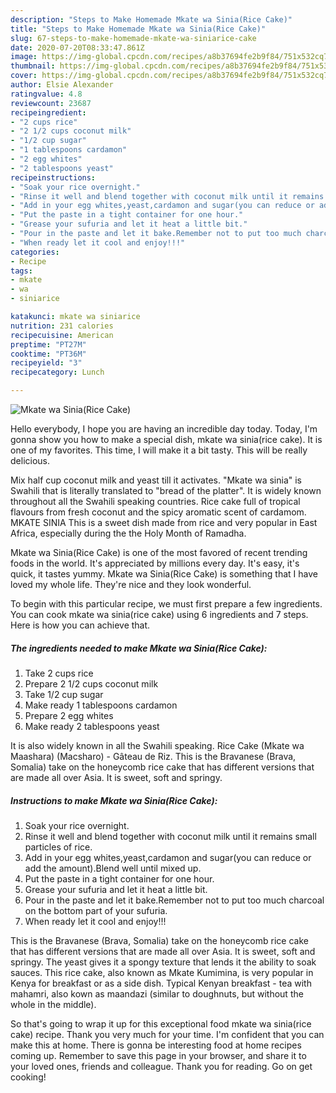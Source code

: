 ```yaml
---
description: "Steps to Make Homemade Mkate wa Sinia(Rice Cake)"
title: "Steps to Make Homemade Mkate wa Sinia(Rice Cake)"
slug: 67-steps-to-make-homemade-mkate-wa-siniarice-cake
date: 2020-07-20T08:33:47.861Z
image: https://img-global.cpcdn.com/recipes/a8b37694fe2b9f84/751x532cq70/mkate-wa-siniarice-cake-recipe-main-photo.jpg
thumbnail: https://img-global.cpcdn.com/recipes/a8b37694fe2b9f84/751x532cq70/mkate-wa-siniarice-cake-recipe-main-photo.jpg
cover: https://img-global.cpcdn.com/recipes/a8b37694fe2b9f84/751x532cq70/mkate-wa-siniarice-cake-recipe-main-photo.jpg
author: Elsie Alexander
ratingvalue: 4.8
reviewcount: 23687
recipeingredient:
- "2 cups rice"
- "2 1/2 cups coconut milk"
- "1/2 cup sugar"
- "1 tablespoons cardamon"
- "2 egg whites"
- "2 tablespoons yeast"
recipeinstructions:
- "Soak your rice overnight."
- "Rinse it well and blend together with coconut milk until it remains small particles of rice."
- "Add in your egg whites,yeast,cardamon and sugar(you can reduce or add the amount).Blend well until mixed up."
- "Put the paste in a tight container for one hour."
- "Grease your sufuria and let it heat a little bit."
- "Pour in the paste and let it bake.Remember not to put too much charcoal on the bottom part of your sufuria."
- "When ready let it cool and enjoy!!!"
categories:
- Recipe
tags:
- mkate
- wa
- siniarice

katakunci: mkate wa siniarice 
nutrition: 231 calories
recipecuisine: American
preptime: "PT27M"
cooktime: "PT36M"
recipeyield: "3"
recipecategory: Lunch

---
```



![Mkate wa Sinia(Rice Cake)](https://img-global.cpcdn.com/recipes/a8b37694fe2b9f84/751x532cq70/mkate-wa-siniarice-cake-recipe-main-photo.jpg)

Hello everybody, I hope you are having an incredible day today. Today, I'm gonna show you how to make a special dish, mkate wa sinia(rice cake). It is one of my favorites. This time, I will make it a bit tasty. This will be really delicious.

Mix half cup coconut milk and yeast till it activates. &#34;Mkate wa sinia&#34; is Swahili that is literally translated to &#34;bread of the platter&#34;. It is widely known throughout all the Swahili speaking countries. Rice cake full of tropical flavours from fresh coconut and the spicy aromatic scent of cardamom. MKATE SINIA This is a sweet dish made from rice and very popular in East Africa, especially during the the Holy Month of Ramadha.

Mkate wa Sinia(Rice Cake) is one of the most favored of recent trending foods in the world. It's appreciated by millions every day. It's easy, it's quick, it tastes yummy. Mkate wa Sinia(Rice Cake) is something that I have loved my whole life. They're nice and they look wonderful.


To begin with this particular recipe, we must first prepare a few ingredients. You can cook mkate wa sinia(rice cake) using 6 ingredients and 7 steps. Here is how you can achieve that.

<!--inarticleads1-->

##### The ingredients needed to make Mkate wa Sinia(Rice Cake):

1. Take 2 cups rice
1. Prepare 2 1/2 cups coconut milk
1. Take 1/2 cup sugar
1. Make ready 1 tablespoons cardamon
1. Prepare 2 egg whites
1. Make ready 2 tablespoons yeast


It is also widely known in all the Swahili speaking. Rice Cake (Mkate wa Maashara) (Macsharo) - Gâteau de Riz. This is the Bravanese (Brava, Somalia) take on the honeycomb rice cake that has different versions that are made all over Asia. It is sweet, soft and springy. 

<!--inarticleads2-->

##### Instructions to make Mkate wa Sinia(Rice Cake):

1. Soak your rice overnight.
1. Rinse it well and blend together with coconut milk until it remains small particles of rice.
1. Add in your egg whites,yeast,cardamon and sugar(you can reduce or add the amount).Blend well until mixed up.
1. Put the paste in a tight container for one hour.
1. Grease your sufuria and let it heat a little bit.
1. Pour in the paste and let it bake.Remember not to put too much charcoal on the bottom part of your sufuria.
1. When ready let it cool and enjoy!!!


This is the Bravanese (Brava, Somalia) take on the honeycomb rice cake that has different versions that are made all over Asia. It is sweet, soft and springy. The yeast gives it a spongy texture that lends it the ability to soak sauces. This rice cake, also known as Mkate Kumimina, is very popular in Kenya for breakfast or as a side dish. Typical Kenyan breakfast - tea with mahamri, also kown as maandazi (similar to doughnuts, but without the whole in the middle). 

So that's going to wrap it up for this exceptional food mkate wa sinia(rice cake) recipe. Thank you very much for your time. I'm confident that you can make this at home. There is gonna be interesting food at home recipes coming up. Remember to save this page in your browser, and share it to your loved ones, friends and colleague. Thank you for reading. Go on get cooking!
